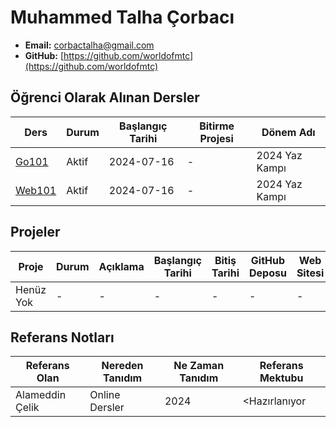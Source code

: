 # Muhammed Talha Çorbacı

- **Email:** corbactalha@gmail.com 
- **GitHub:** [https://github.com/worldofmtc](https://github.com/worldofmtc)


## Öğrenci Olarak Alınan Dersler

| Ders   | Durum        | Başlangıç Tarihi | Bitirme Projesi | Dönem Adı |
|--------|--------------| --- | --- | --- |
| [Go101](https://github.com/acikuniversite/go101) | Aktif  | 2024-07-16 | - | 2024 Yaz Kampı|
| [Web101](https://github.com/aciuniversite/web101) | Aktif  | 2024-07-16 | - | 2024 Yaz Kampı|

## Projeler

| Proje | Durum                          | Açıklama | Başlangıç Tarihi | Bitiş Tarihi | GitHub Deposu | Web Sitesi | Katkıda Bulunanlar |
| --- |--------------------------------| --- | --- | --- | --- | --- | --- |
| Henüz Yok | - | - | - | - | - | - | - |



## Referans Notları 

| Referans Olan   | Nereden Tanıdım | Ne Zaman Tanıdım | Referans Mektubu |
|-----------------|-----------------|-----------------|------------------|
| Alameddin Çelik | Online Dersler  | 2024      | <Hazırlanıyor    |